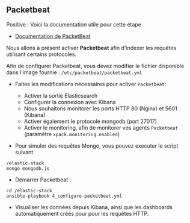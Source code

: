## Packetbeat

Positive
: Voici la documentation utile pour cette étape

- [Documentation de PacketBeat](https://www.elastic.co/guide/en/beats/packetbeat/current/index.html)

Nous allons à présent activer **Packetbeat** afin d'indexer les requêtes utilisant certains protocoles.

Afin de configurer Packetbeat, vous devez modifier le fichier disponible dans l'image fournie : `/etc/packetbeat/packetbeat.yml`

- Faites les modifications nécessaires pour activer `Packetbeat`:

  - Activer la sortie Elasticsearch
  - Configurer la connexion avec Kibana
  - Nous souhaitons monitorer les ports HTTP 80 (Nginx) et 5601 (Kibana)
  - Activer également le protocole mongodb (port 27017)
  - Activer le monitoring, afin de monitorer vos agents `Packetbeat` (paramètre `xpack.monitoring.enabled`)

- Pour simuler des requêtes Mongo, vous pouvez executer le script suivant

```shell
/elastic-stack
mongo mongodb.js
```

- Démarrer Packetbeat :

```
cd /elastic-stack
ansible-playbook 4_configure-packetbeat.yml
```

- Visualiser les données depuis Kibana, ainsi que les dashboards automatiquement créés pour pour les requêtes HTTP.

